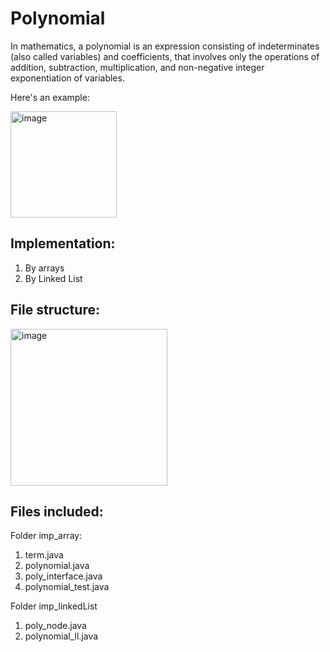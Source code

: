 # Polynomial
In mathematics, a polynomial is an expression consisting of indeterminates (also called variables) and coefficients, that involves only the operations of addition, subtraction, multiplication, and non-negative integer exponentiation of variables. 

Here's an example:

<img width="170" alt="image" src="https://user-images.githubusercontent.com/68846562/146637867-1447fa64-6a9f-436d-bd40-43c1ffa62f1f.png">

## Implementation:
1. By arrays
2. By Linked List

## File structure:
<img width="251" alt="image" src="https://user-images.githubusercontent.com/68846562/146638016-a3ebe0fe-2c5a-49e1-8c2c-05971b3dddc7.png">


## Files included:
Folder imp_array:
  1. term.java
  2. polynomial.java
  3. poly_interface.java
  4. polynomial_test.java
 
Folder imp_linkedList
  1. poly_node.java
  2. polynomial_ll.java
